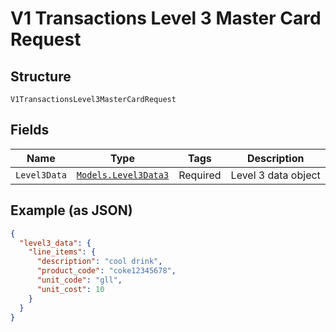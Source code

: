 
# V1 Transactions Level 3 Master Card Request

## Structure

`V1TransactionsLevel3MasterCardRequest`

## Fields

| Name | Type | Tags | Description |
|  --- | --- | --- | --- |
| `Level3Data` | [`Models.Level3Data3`](../../doc/models/level-3-data-3.md) | Required | Level 3 data object |

## Example (as JSON)

```json
{
  "level3_data": {
    "line_items": {
      "description": "cool drink",
      "product_code": "coke12345678",
      "unit_code": "gll",
      "unit_cost": 10
    }
  }
}
```

